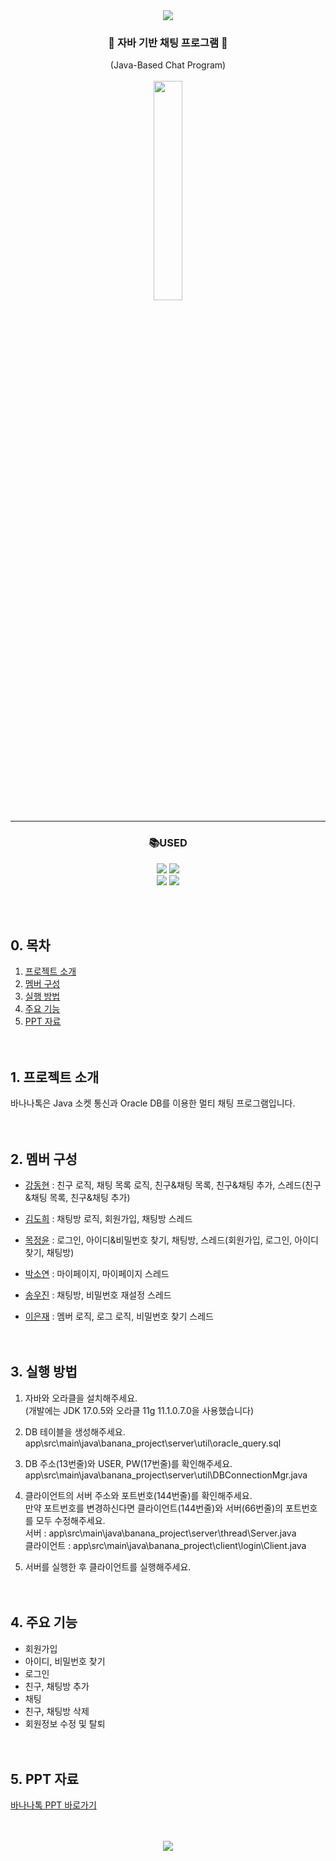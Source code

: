 <div align="center">
<img src="https://capsule-render.vercel.app/api?type=Waving&color=FFD700&height=200&section=header&text=BANANA%20TALK!&fontSize=50" />

### 🍌 자바 기반 채팅 프로그램 🍌
(Java-Based Chat Program)
<br><br>
<img width=30% src="https://user-images.githubusercontent.com/119314477/216045114-c2d3cb0c-ff53-405e-ae26-ce984480daf8.PNG">

---
    
### 📚USED

<img src="https://img.shields.io/badge/Java-007396?style=flat&logo=Conda-Forge&logoColor=white" />
<img src="https://img.shields.io/badge/Oracle%20SQL-F80000?style=flat&logo=Oracle&logoColor=white" /><br>
<img src="https://img.shields.io/badge/Visual%20Studio%20Code-007ACC?style=flat&logo=VisualStudioCode&logoColor=white" />
<img src="https://img.shields.io/badge/IntelliJ-000000?style=flat&logo=IntelliJ IDEA&logoColor=white"/>

<br><br>
</div>

## 0. 목차
1. [프로젝트 소개](#1-프로젝트-소개)
2. [멤버 구성](#2-멤버-구성)
3. [실행 방법](#3-실행-방법)
4. [주요 기능](#4-주요-기능)
5. [PPT 자료](#5-ppt-자료)
<br><br><br>

## 1. 프로젝트 소개
바나나톡은 Java 소켓 통신과 Oracle DB를 이용한 멀티 채팅 프로그램입니다.
<br><br><br>

## 2. 멤버 구성
- [강동현](https://github.com/welsper53 "welsper53 GitHub") : 친구 로직, 채팅 목록 로직, 친구&채팅 목록, 친구&채팅 추가, 스레드(친구&채팅 목록, 친구&채팅 추가)

- [김도희](https://github.com/dodoringring "dodoringring GitHub") : 채팅방 로직, 회원가입, 채팅방 스레드

- [목정윤](https://github.com/jungyunmok "jungyunmok GitHub") : 로그인, 아이디&비밀번호 찾기, 채팅방, 스레드(회원가입, 로그인, 아이디 찾기, 채팅방)

- [박소연](https://github.com/Soyeonthdus "Soyeonthdus GitHub") : 마이페이지, 마이페이지 스레드

- [송우진](https://github.com/woojinyy "woojinyy GitHub") : 채팅방, 비밀번호 재설정 스레드

- [이은재](https://github.com/77EJ77 "77EJ77 GitHub") : 멤버 로직, 로그 로직, 비밀번호 찾기 스레드
<br><br><br>

## 3. 실행 방법
1. 자바와 오라클을 설치해주세요.  
    (개발에는 JDK 17.0.5와 오라클 11g 11.1.0.7.0을 사용했습니다)

2. DB 테이블을 생성해주세요.  
    app\src\main\java\banana_project\server\util\oracle_query.sql

3. DB 주소(13번줄)와 USER, PW(17번줄)를 확인해주세요.  
    app\src\main\java\banana_project\server\util\DBConnectionMgr.java

4. 클라이언트의 서버 주소와 포트번호(144번줄)를 확인해주세요.  
    만약 포트번호를 변경하신다면 클라이언트(144번줄)와 서버(66번줄)의 포트번호를 모두 수정해주세요.  
    서버 : app\src\main\java\banana_project\server\thread\Server.java  
    클라이언트 : app\src\main\java\banana_project\client\login\Client.java

5. 서버를 실행한 후 클라이언트를 실행해주세요.
<br><br><br>

## 4. 주요 기능
- 회원가입
- 아이디, 비밀번호 찾기
- 로그인
- 친구, 채팅방 추가
- 채팅
- 친구, 채팅방 삭제
- 회원정보 수정 및 탈퇴
<br><br><br>

## 5. PPT 자료
[바나나톡 PPT 바로가기](https://docs.google.com/presentation/d/1ifeG_DB13EMnl8IcqKHrzOZzpquR1uUyHiAaPD50YjA/edit?usp=sharing "바나나톡 PPT 바로가기")
<br><br><br>

<div align="center">
<img src="https://capsule-render.vercel.app/api?type=Waving&color=FFD700&height=200&section=footer&text=👋Goodbye!&fontSize=50" />
</div>

